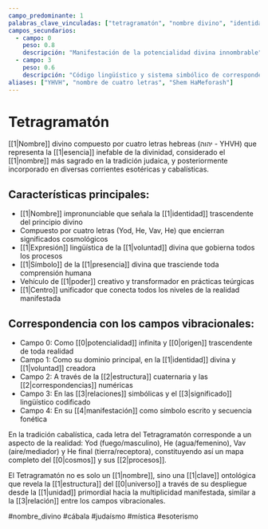 ```yaml
---
campo_predominante: 1
palabras_clave_vinculadas: ["tetragramatón", "nombre divino", "identidad", "voluntad", "esencia"]
campos_secundarios:
  - campo: 0
    peso: 0.8
    descripción: "Manifestación de la potencialidad divina innombrable"
  - campo: 3
    peso: 0.6
    descripción: "Código lingüístico y sistema simbólico de correspondencias"
aliases: ["YHVH", "nombre de cuatro letras", "Shem HaMeforash"]
---
```

# Tetragramatón

[[1|Nombre]] divino compuesto por cuatro letras hebreas (יהוה - YHVH) que representa la [[1|esencia]] inefable de la divinidad, considerado el [[1|nombre]] más sagrado en la tradición judaica, y posteriormente incorporado en diversas corrientes esotéricas y cabalísticas.

## Características principales:

- [[1|Nombre]] impronunciable que señala la [[1|identidad]] trascendente del principio divino
- Compuesto por cuatro letras (Yod, He, Vav, He) que encierran significados cosmológicos
- [[1|Expresión]] lingüística de la [[1|voluntad]] divina que gobierna todos los procesos
- [[1|Símbolo]] de la [[1|presencia]] divina que trasciende toda comprensión humana
- Vehículo de [[1|poder]] creativo y transformador en prácticas teúrgicas
- [[1|Centro]] unificador que conecta todos los niveles de la realidad manifestada

## Correspondencia con los campos vibracionales:

- Campo 0: Como [[0|potencialidad]] infinita y [[0|origen]] trascendente de toda realidad
- Campo 1: Como su dominio principal, en la [[1|identidad]] divina y [[1|voluntad]] creadora
- Campo 2: A través de la [[2|estructura]] cuaternaria y las [[2|correspondencias]] numéricas
- Campo 3: En las [[3|relaciones]] simbólicas y el [[3|significado]] lingüístico codificado
- Campo 4: En su [[4|manifestación]] como símbolo escrito y secuencia fonética

En la tradición cabalística, cada letra del Tetragramatón corresponde a un aspecto de la realidad: Yod (fuego/masculino), He (agua/femenino), Vav (aire/mediador) y He final (tierra/receptora), constituyendo así un mapa completo del [[0|cosmos]] y sus [[2|procesos]].

El Tetragramatón no es solo un [[1|nombre]], sino una [[1|clave]] ontológica que revela la [[1|estructura]] del [[0|universo]] a través de su despliegue desde la [[1|unidad]] primordial hacia la multiplicidad manifestada, similar a la [[3|relación]] entre los campos vibracionales.

#nombre_divino #cábala #judaísmo #mística #esoterismo
